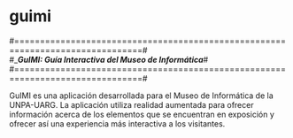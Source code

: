 # guimi
#===============================================================================#  
#________________GuIMI: Guía Interactiva del Museo de Informática_______________#  
#===============================================================================#  

GuIMI es una aplicación desarrollada para el Museo de Informática de la UNPA-UARG. 
La aplicación utiliza realidad aumentada para ofrecer información acerca de los
elementos que se encuentran en exposición y ofrecer así una experiencia más 
interactiva a los visitantes. 
